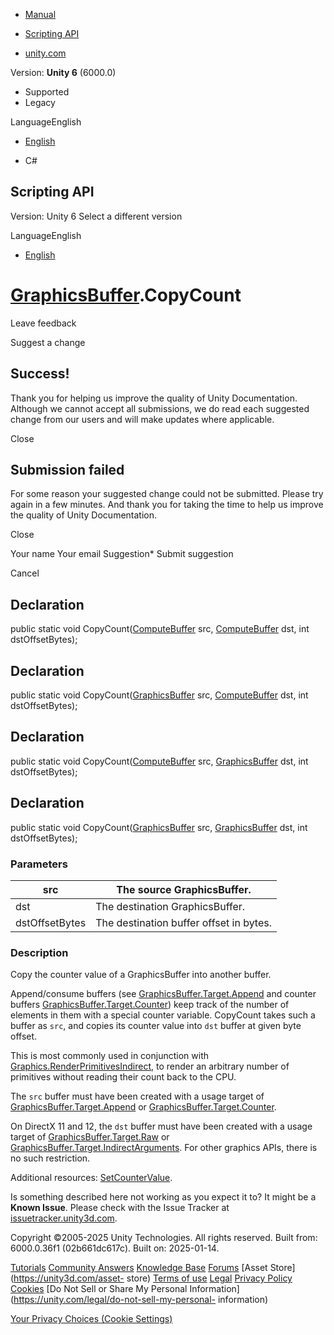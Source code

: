 [ ]()

  * [Manual](../Manual/index.html)
  * [Scripting API](../ScriptReference/index.html)

  * [unity.com](https://unity.com/)

Version: **Unity 6** (6000.0)

  * Supported
  * Legacy

LanguageEnglish

  * [English]()

  * C#

[ ](https://docs.unity3d.com)

## Scripting API

Version: Unity 6 Select a different version

LanguageEnglish

  * [English]()

#  [GraphicsBuffer](GraphicsBuffer.html).CopyCount

Leave feedback

Suggest a change

## Success!

Thank you for helping us improve the quality of Unity Documentation. Although
we cannot accept all submissions, we do read each suggested change from our
users and will make updates where applicable.

Close

## Submission failed

For some reason your suggested change could not be submitted. Please <a>try
again</a> in a few minutes. And thank you for taking the time to help us
improve the quality of Unity Documentation.

Close

Your name Your email Suggestion* Submit suggestion

Cancel

[ ]()

## Declaration

public static void CopyCount([ComputeBuffer](ComputeBuffer.html) src,
[ComputeBuffer](ComputeBuffer.html) dst, int dstOffsetBytes);

## Declaration

public static void CopyCount([GraphicsBuffer](GraphicsBuffer.html) src,
[ComputeBuffer](ComputeBuffer.html) dst, int dstOffsetBytes);

## Declaration

public static void CopyCount([ComputeBuffer](ComputeBuffer.html) src,
[GraphicsBuffer](GraphicsBuffer.html) dst, int dstOffsetBytes);

## Declaration

public static void CopyCount([GraphicsBuffer](GraphicsBuffer.html) src,
[GraphicsBuffer](GraphicsBuffer.html) dst, int dstOffsetBytes);

### Parameters

src | The source GraphicsBuffer.  
---|---  
dst | The destination GraphicsBuffer.  
dstOffsetBytes | The destination buffer offset in bytes.  
  
### Description

Copy the counter value of a GraphicsBuffer into another buffer.

Append/consume buffers (see
[GraphicsBuffer.Target.Append](GraphicsBuffer.Target.Append.html) and counter
buffers [GraphicsBuffer.Target.Counter](GraphicsBuffer.Target.Counter.html))
keep track of the number of elements in them with a special counter variable.
CopyCount takes such a buffer as `src`, and copies its counter value into
`dst` buffer at given byte offset.  
  
This is most commonly used in conjunction with
[Graphics.RenderPrimitivesIndirect](Graphics.RenderPrimitivesIndirect.html),
to render an arbitrary number of primitives without reading their count back
to the CPU.  
  
The `src` buffer must have been created with a usage target of
[GraphicsBuffer.Target.Append](GraphicsBuffer.Target.Append.html) or
[GraphicsBuffer.Target.Counter](GraphicsBuffer.Target.Counter.html).  
  
On DirectX 11 and 12, the `dst` buffer must have been created with a usage
target of [GraphicsBuffer.Target.Raw](GraphicsBuffer.Target.Raw.html) or
[GraphicsBuffer.Target.IndirectArguments](GraphicsBuffer.Target.IndirectArguments.html).
For other graphics APIs, there is no such restriction.  
  
Additional resources: [SetCounterValue](GraphicsBuffer.SetCounterValue.html).

Is something described here not working as you expect it to? It might be a
**Known Issue**. Please check with the Issue Tracker at
[issuetracker.unity3d.com](https://issuetracker.unity3d.com).

Copyright ©2005-2025 Unity Technologies. All rights reserved. Built from:
6000.0.36f1 (02b661dc617c). Built on: 2025-01-14.

[Tutorials](https://unity3d.com/learn) [Community
Answers](https://answers.unity3d.com) [Knowledge
Base](https://support.unity3d.com/hc/en-us)
[Forums](https://forum.unity3d.com) [Asset Store](https://unity3d.com/asset-
store) [Terms of use](https://docs.unity3d.com/Manual/TermsOfUse.html)
[Legal](https://unity.com/legal) [Privacy
Policy](https://unity.com/legal/privacy-policy)
[Cookies](https://unity.com/legal/cookie-policy) [Do Not Sell or Share My
Personal Information](https://unity.com/legal/do-not-sell-my-personal-
information)

[Your Privacy Choices (Cookie Settings)](javascript:void\(0\);)

